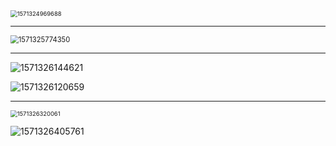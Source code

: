 <img src="C:\Users\Rocky\AppData\Roaming\Typora\typora-user-images\1571324969688.png" alt="1571324969688" style="zoom:67%;" />

[^注]: 反常积分即使被积函数是奇函数也会有不可积的情况 答案B 2 4 错误

---

<img src="C:\Users\Rocky\AppData\Roaming\Typora\typora-user-images\1571325774350.png" alt="1571325774350" style="zoom:80%;" />

[^注]: $\int{ds}$形式的是一型面积分,$\int{dxdy}$形式的是二型面积分;二型免积分与一型面积分的奇偶性相反 答案C

---

![1571326144621](C:\Users\Rocky\AppData\Roaming\Typora\typora-user-images\1571326144621.png)

![1571326120659](C:\Users\Rocky\AppData\Roaming\Typora\typora-user-images\1571326120659.png)

[^注]: 一般通过$\Sigma{Px}=1$来求解未知参数

---

<img src="C:\Users\Rocky\AppData\Roaming\Typora\typora-user-images\1571326320061.png" alt="1571326320061" style="zoom:67%;" />

![1571326405761](C:\Users\Rocky\AppData\Roaming\Typora\typora-user-images\1571326405761.png)

[^注]: 一般含说$\alpha$是x(y)高阶无穷小的式子都需要除一个x(y)

